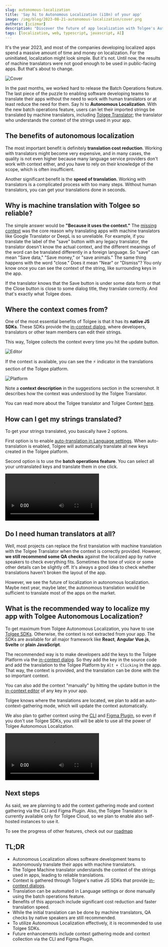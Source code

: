 ```yaml
---
slug: autonomous-localization
title: 'Say hi to Autonomous Localization (i18n) of your app'
image: /img/blog/2023-08-21-autonomous-localization/cover.png
authors: [jcizmar]
description: "Discover the future of app localization with Tolgee's Autonomous Localization. Our AI-powered translator understands context, providing reliable translations quickly and cost-effectively. Works seamlessly with major frameworks like React, Angular, Vue.js, Svelte, or JavaScript."
tags: [localization, web, typescript, javascript, AI]
---
```


It's the year 2023, and most of the companies developing localized apps spend a massive amount of time and money on
localization. For the uninitiated, localization might look simple. But it's not. Until now, the results of machine translators
were not good enough to be used in public-facing apps. But that's about to change.

![Cover](/img/blog/2023-08-21-autonomous-localization/cover.png)

<!--truncate-->

In the past months, we worked hard to release the Batch Operations feature. The last piece of the puzzle to enabling software
developing teams to translate their apps without the need to work with human translators or at least reduce the need
for them.
Say hi to **Autonomous Localization**. With the new batch operations feature, users can let their imported strings be
translated by machine translators, including [Tolgee Translator](/blog/tolgee-ai-translator); the translator who understands the context
of the strings used in your app.

## The benefits of autonomous localization
The most important benefit is definitely **translation cost reduction**. Working with translators might become very expensive, and in many cases, the quality is not even higher because many language service providers don't work with context either, and you have to rely on their knowledge of the scope, which is often insufficient.

Another significant benefit is the **speed of translation**. Working with translators is a complicated process with too many steps. Without
human translators, you can get your translations done in seconds.

## Why is machine translation with Tolgee so reliable?
The simple answer would be **"Because it uses the context."** The [missing context](/blog/context-gamechanger-localization)
was the core reason why translating apps with machine
translators like Google Translator or DeepL is so unreliable. For example, if you translate the label of the "save" button with any legacy
translator, the translator doesn't know the actual context, and the different meanings of the word can be translated
differently in a foreign language. So "save" can mean "Save data," "Save money," or "save animals." The same thing happens with the word "close."
Does it mean "Near" or "Dismiss"? You only know once you can see the context of the string, like surrounding keys in the app.

If the translator knows that the Save button is under some data form or that the Close button is close to some dialog title,
they translate correctly. And that's exactly what Tolgee does.

## Where the context comes from?
One of the most essential benefits of Tolgee is that it has its **native JS SDKs**. 
These SDKs provide the [in-context dialog](/js-sdk/in-context),
where developers, translators or other team members can edit their strings.

This way, Tolgee collects the context every time you hit the update button.

![Editor](/img/blog/2023-08-21-autonomous-localization/editor.png)

If the context is available, you can see the ⚡ indicator in the translations section of the Tolgee platform.

![Platform](/img/blog/2023-08-21-autonomous-localization/platform.png)

Note a **context description** in the suggestions section in the screenshot.
It describes how the context was understood by the Tolgee Translator.

You can read more about the Tolgee translator and Tolgee Context [here](/blog/tolgee-ai-translator).

## How can I get my strings translated?
To get your strings translated, you basically have 2 options.

First option is to enable [auto-translation in Language settings](/blog/tolgee-ai-translator).
When auto-translation is enabled, Tolgee will automatically translate all new keys created in the Tolgee platform.

Second option is to use the **batch operations feature**. You can select all your untranslated keys and translate them in one click.

<video controls>
  <source src="/img/blog/2023-08-21-autonomous-localization/batch-video.webm" type="video/webm" />
  Your browser does not support the video tag.
</video>

## Do I need human translators at all?
Well, most projects can replace the first translation with machine translation with the Tolgee Translator when the context is correctly provided. 
However, **we still recommend some QA checks** against the localized app by native speakers to check everything fits. Sometimes the tone of voice or some other details can be slightly off. It's always a good idea to check whether translations haven't broken the layout of the app.

However, we see the future of localization in autonomous localization. Maybe next year, maybe later, the autonomous
translation would be sufficient to translate most of the apps on the market.

## What is the recommended way to localize my app with Tolgee Autonomous Localization?
To get maximum from Tolgee Autonomous Localization, you have to use [Tolgee SDKs](/js-sdk). Otherwise, the context is not extracted
from your app. The SDKs are available for all major framework like **React**, **Angular** **Vue.js**, **Svelte** or **plain JavaScript**.

The recommended way is to make developers add the keys to the Tolgee Platform via the [in-context dialog](/js-sdk/in-context).
So they add the key in the source code and add the translation to the Tolgee Platform by `Alt + Clicking` in the app.
That way, the context is provided, and the translation can be done with the so important context.

You can also add the context "manually" by hitting the update button in the [in-context editor](/js-sdk/in-context) of any key in your app.

Tolgee knows where the translations are located, we plan to add an auto-context-gathering mode, which will update the context automatically.

We also plan to gather context using the [CLI](/tolgee-cli) and [Figma Plugin](/integrations/figma), so even if you don't use Tolgee SDKs, you still will be
able to use all the power of Tolgee Autonomous Localization.

<video controls>
  <source src="/img/blog/2023-08-21-autonomous-localization/video.webm" type="video/webm" />
  Your browser does not support the video tag.
</video>

## Next steps
As said, we are planning to add the context gathering mode and context gathering via the CLI and Figma Plugin. Also, the
Tolgee Translator is currently available only for Tolgee Cloud, so we plan to enable also self-hosted instances to use it.

To see the progress of other features, check out our [roadmap](https://tolgee.io/roadmap)

## TL;DR

- Autonomous Localization allows software development teams to autonomously translate their apps with machine translators.
- The Tolgee Machine translator understands the context of the strings used in apps, leading to reliable translations.
- Context is gathered through Tolgee's native JS SDKs that provide [in-context dialogs](/js-sdk/in-context).
- Translation can be automated in Language settings or done manually using the batch operations feature.
- Benefits of this approach include significant cost reduction and faster translation speed.
- While the initial translation can be done by machine translators, QA checks by native speakers are still recommended.
- To utilize Autonomous Localization effectively, it is recommended to use Tolgee SDKs.
- Future enhancements include context gathering mode and context collection via the CLI and Figma Plugin.
